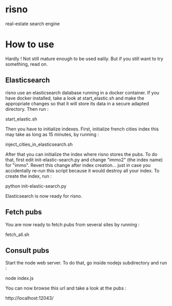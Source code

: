risno
=====

real-estate search engine

# How to use

Hardly ! Not still mature enough to be used ealily. But if you still want to try something, read on.

## Elasticsearch

risno use an elasticsearch database running in a docker container. If you have docker installed, take a look at start_elastic.sh and make the appropriate changes so that it will store its data in a secure adapted directory. Then run :

 start_elastic.sh

Then you have to initialize indexes. First, initialize french cities index this may take as long as 15 minutes, by running :

 inject_cities_in_elasticsearch.sh

After that you can initialize the index where risno stores the pubs. To do that, first edit init-elastic-search.py and change "immo2" (the index name) for "immo". Revert this change after index creation... just in case you accidentally re-run this script because it would destroy all your index. To create the index, run :

 python init-elastic-search.py

Elasticsearch is now ready for risno.

## Fetch pubs

You are now ready to fetch pubs from several sites by running :

 fetch_all.sh

## Consult pubs

Start the node web server. To do that, go inside nodejs subdirectory and run :

 node index.js

You can now browse this url and take a look at the pubs :

 http://localhost:12043/
